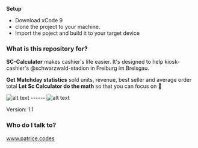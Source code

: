 **Setup**
- Download xCode 9
- clone the project to your machine. 
- Import the poject and build it to your target device

### What is this repository for? ###

**SC-Calculator** makes cashier's life easier. 
It's designed to help kiosk-cashier's  @schwarzwald-stadion in Freiburg im Breisgau.

**Get Matchday statistics** sold units, revenue, best seller and average order total
**Let Sc Calculator do the math** so that you can focus on 🍻


![alt text](https://imgur.com/fni2UdX.jpg "Calculation scenario")  ------  ![alt text](https://imgur.com/YmlekZr "Statistics scenario")



Version: 1.1


### Who do I talk to? ###

www.patrice.codes
